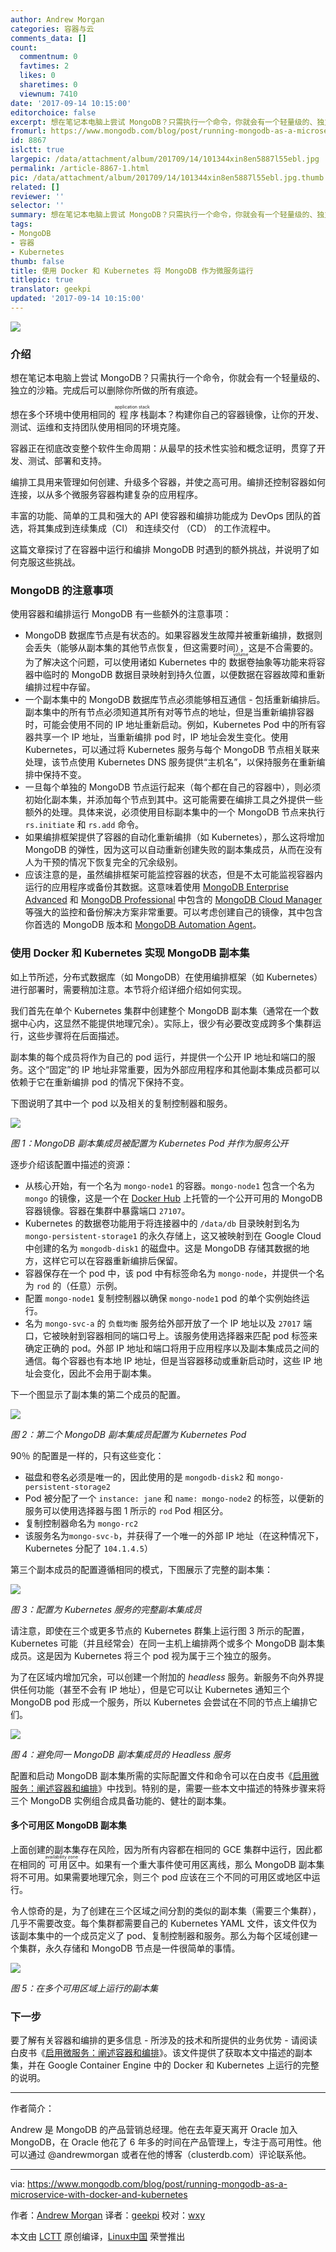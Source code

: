 ```yaml
---
author: Andrew Morgan
categories: 容器与云
comments_data: []
count:
  commentnum: 0
  favtimes: 2
  likes: 0
  sharetimes: 0
  viewnum: 7410
date: '2017-09-14 10:15:00'
editorchoice: false
excerpt: 想在笔记本电脑上尝试 MongoDB？只需执行一个命令，你就会有一个轻量级的、独立的沙箱。完成后可以删除你所做的所有痕迹。
fromurl: https://www.mongodb.com/blog/post/running-mongodb-as-a-microservice-with-docker-and-kubernetes
id: 8867
islctt: true
largepic: /data/attachment/album/201709/14/101344xin8en5887l55ebl.jpg
permalink: /article-8867-1.html
pic: /data/attachment/album/201709/14/101344xin8en5887l55ebl.jpg.thumb.jpg
related: []
reviewer: ''
selector: ''
summary: 想在笔记本电脑上尝试 MongoDB？只需执行一个命令，你就会有一个轻量级的、独立的沙箱。完成后可以删除你所做的所有痕迹。
tags:
- MongoDB
- 容器
- Kubernetes
thumb: false
title: 使用 Docker 和 Kubernetes 将 MongoDB 作为微服务运行
titlepic: true
translator: geekpi
updated: '2017-09-14 10:15:00'
---
```


![](/data/attachment/album/201709/14/101344xin8en5887l55ebl.jpg)


### 介绍


想在笔记本电脑上尝试 MongoDB？只需执行一个命令，你就会有一个轻量级的、独立的沙箱。完成后可以删除你所做的所有痕迹。


想在多个环境中使用相同的<ruby> 程序栈 <rt>  application stack </rt></ruby>副本？构建你自己的容器镜像，让你的开发、测试、运维和支持团队使用相同的环境克隆。


容器正在彻底改变整个软件生命周期：从最早的技术性实验和概念证明，贯穿了开发、测试、部署和支持。


编排工具用来管理如何创建、升级多个容器，并使之高可用。编排还控制容器如何连接，以从多个微服务容器构建复杂的应用程序。


丰富的功能、简单的工具和强大的 API 使容器和编排功能成为 DevOps 团队的首选，将其集成到连续集成（CI） 和连续交付 （CD） 的工作流程中。


这篇文章探讨了在容器中运行和编排 MongoDB 时遇到的额外挑战，并说明了如何克服这些挑战。


### MongoDB 的注意事项


使用容器和编排运行 MongoDB 有一些额外的注意事项：


* MongoDB 数据库节点是有状态的。如果容器发生故障并被重新编排，数据则会丢失（能够从副本集的其他节点恢复，但这需要时间），这是不合需要的。为了解决这个问题，可以使用诸如 Kubernetes 中的<ruby> 数据卷 <rt>  volume </rt></ruby> 抽象等功能来将容器中临时的 MongoDB 数据目录映射到持久位置，以便数据在容器故障和重新编排过程中存留。
* 一个副本集中的 MongoDB 数据库节点必须能够相互通信 - 包括重新编排后。副本集中的所有节点必须知道其所有对等节点的地址，但是当重新编排容器时，可能会使用不同的 IP 地址重新启动。例如，Kubernetes Pod 中的所有容器共享一个 IP 地址，当重新编排 pod 时，IP 地址会发生变化。使用 Kubernetes，可以通过将 Kubernetes 服务与每个 MongoDB 节点相关联来处理，该节点使用 Kubernetes DNS 服务提供“主机名”，以保持服务在重新编排中保持不变。
* 一旦每个单独的 MongoDB 节点运行起来（每个都在自己的容器中），则必须初始化副本集，并添加每个节点到其中。这可能需要在编排工具之外提供一些额外的处理。具体来说，必须使用目标副本集中的一个 MongoDB 节点来执行 `rs.initiate` 和 `rs.add` 命令。
* 如果编排框架提供了容器的自动化重新编排（如 Kubernetes），那么这将增加 MongoDB 的弹性，因为这可以自动重新创建失败的副本集成员，从而在没有人为干预的情况下恢复完全的冗余级别。
* 应该注意的是，虽然编排框架可能监控容器的状态，但是不太可能监视容器内运行的应用程序或备份其数据。这意味着使用 [MongoDB Enterprise Advanced](https://www.mongodb.com/products/mongodb-enterprise-advanced) 和 [MongoDB Professional](https://www.mongodb.com/products/mongodb-professional) 中包含的 [MongoDB Cloud Manager](https://www.mongodb.com/cloud/) 等强大的监控和备份解决方案非常重要。可以考虑创建自己的镜像，其中包含你首选的 MongoDB 版本和 [MongoDB Automation Agent](https://docs.cloud.mongodb.com/tutorial/nav/install-automation-agent/)。


### 使用 Docker 和 Kubernetes 实现 MongoDB 副本集


如上节所述，分布式数据库（如 MongoDB）在使用编排框架（如 Kubernetes）进行部署时，需要稍加注意。本节将介绍详细介绍如何实现。


我们首先在单个 Kubernetes 集群中创建整个 MongoDB 副本集（通常在一个数据中心内，这显然不能提供地理冗余）。实际上，很少有必要改变成跨多个集群运行，这些步骤将在后面描述。


副本集的每个成员将作为自己的 pod 运行，并提供一个公开 IP 地址和端口的服务。这个“固定”的 IP 地址非常重要，因为外部应用程序和其他副本集成员都可以依赖于它在重新编排 pod 的情况下保持不变。


下图说明了其中一个 pod 以及相关的复制控制器和服务。


![](/data/attachment/album/201709/14/101507fcvvovaa2vvet2tx.png)


*图 1：MongoDB 副本集成员被配置为 Kubernetes Pod 并作为服务公开*


逐步介绍该配置中描述的资源：


* 从核心开始，有一个名为 `mongo-node1` 的容器。`mongo-node1` 包含一个名为 `mongo` 的镜像，这是一个在 [Docker Hub](https://hub.docker.com/_/mongo/) 上托管的一个公开可用的 MongoDB 容器镜像。容器在集群中暴露端口 `27107`。
* Kubernetes 的数据卷功能用于将连接器中的 `/data/db` 目录映射到名为 `mongo-persistent-storage1` 的永久存储上，这又被映射到在 Google Cloud 中创建的名为 `mongodb-disk1` 的磁盘中。这是 MongoDB 存储其数据的地方，这样它可以在容器重新编排后保留。
* 容器保存在一个 pod 中，该 pod 中有标签命名为 `mongo-node`，并提供一个名为 `rod` 的（任意）示例。
* 配置 `mongo-node1` 复制控制器以确保 `mongo-node1` pod 的单个实例始终运行。
* 名为 `mongo-svc-a` 的 `负载均衡` 服务给外部开放了一个 IP 地址以及 `27017` 端口，它被映射到容器相同的端口号上。该服务使用选择器来匹配 pod 标签来确定正确的 pod。外部 IP 地址和端口将用于应用程序以及副本集成员之间的通信。每个容器也有本地 IP 地址，但是当容器移动或重新启动时，这些 IP 地址会变化，因此不会用于副本集。


下一个图显示了副本集的第二个成员的配置。


![](/data/attachment/album/201709/14/101508u7fi6f22fmipmm6p.png)


*图 2：第二个 MongoDB 副本集成员配置为 Kubernetes Pod*


90％ 的配置是一样的，只有这些变化：


* 磁盘和卷名必须是唯一的，因此使用的是 `mongodb-disk2` 和 `mongo-persistent-storage2`
* Pod 被分配了一个 `instance: jane` 和 `name: mongo-node2` 的标签，以便新的服务可以使用选择器与图 1 所示的 `rod` Pod 相区分。
* 复制控制器命名为 `mongo-rc2`
* 该服务名为`mongo-svc-b`，并获得了一个唯一的外部 IP 地址（在这种情况下，Kubernetes 分配了 `104.1.4.5`）


第三个副本成员的配置遵循相同的模式，下图展示了完整的副本集：


![](/data/attachment/album/201709/14/101511pnkntw9lkx41llee.png)


*图 3：配置为 Kubernetes 服务的完整副本集成员*


请注意，即使在三个或更多节点的 Kubernetes 群集上运行图 3 所示的配置，Kubernetes 可能（并且经常会）在同一主机上编排两个或多个 MongoDB 副本集成员。这是因为 Kubernetes 将三个 pod 视为属于三个独立的服务。


为了在区域内增加冗余，可以创建一个附加的 *headless* 服务。新服务不向外界提供任何功能（甚至不会有 IP 地址），但是它可以让 Kubernetes 通知三个 MongoDB pod 形成一个服务，所以 Kubernetes 会尝试在不同的节点上编排它们。


![](/data/attachment/album/201709/14/101513wn3717tfeaezn3tv.png)


*图 4：避免同一 MongoDB 副本集成员的 Headless 服务*


配置和启动 MongoDB 副本集所需的实际配置文件和命令可以在白皮书《[启用微服务：阐述容器和编排](https://www.mongodb.com/collateral/microservices-containers-and-orchestration-explained)》中找到。特别的是，需要一些本文中描述的特殊步骤来将三个 MongoDB 实例组合成具备功能的、健壮的副本集。


#### 多个可用区 MongoDB 副本集


上面创建的副本集存在风险，因为所有内容都在相同的 GCE 集群中运行，因此都在相同的<ruby> 可用区 <rt>  availability zone </rt></ruby>中。如果有一个重大事件使可用区离线，那么 MongoDB 副本集将不可用。如果需要地理冗余，则三个 pod 应该在三个不同的可用区或地区中运行。


令人惊奇的是，为了创建在三个区域之间分割的类似的副本集（需要三个集群），几乎不需要改变。每个集群都需要自己的 Kubernetes YAML 文件，该文件仅为该副本集中的一个成员定义了 pod、复制控制器和服务。那么为每个区域创建一个集群，永久存储和 MongoDB 节点是一件很简单的事情。


![](/data/attachment/album/201709/14/101515onn41ptoqzwyqw4o.png)


*图 5：在多个可用区域上运行的副本集*


### 下一步


要了解有关容器和编排的更多信息 - 所涉及的技术和所提供的业务优势 - 请阅读白皮书《[启用微服务：阐述容器和编排](https://www.mongodb.com/collateral/microservices-containers-and-orchestration-explained)》。该文件提供了获取本文中描述的副本集，并在 Google Container Engine 中的 Docker 和 Kubernetes 上运行的完整的说明。




---


作者简介：


Andrew 是 MongoDB 的产品营销总经理。他在去年夏天离开 Oracle 加入 MongoDB，在 Oracle 他花了 6 年多的时间在产品管理上，专注于高可用性。他可以通过 @andrewmorgan 或者在他的博客（clusterdb.com）评论联系他。




---


via: <https://www.mongodb.com/blog/post/running-mongodb-as-a-microservice-with-docker-and-kubernetes>


作者：[Andrew Morgan](http://www.clusterdb.com/) 译者：[geekpi](https://github.com/geekpi) 校对：[wxy](https://github.com/wxy)


本文由 [LCTT](https://github.com/LCTT/TranslateProject) 原创编译，[Linux中国](https://linux.cn/) 荣誉推出